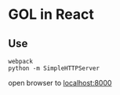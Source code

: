 GOL in React
============

Use
---
    webpack
    python -m SimpleHTTPServer

open browser to [localhost:8000](http://localhost:8000)
